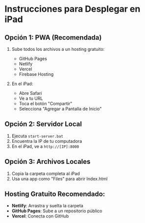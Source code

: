 # Instrucciones para Desplegar en iPad

## Opción 1: PWA (Recomendada)
1. Sube todos los archivos a un hosting gratuito:
   - GitHub Pages
   - Netlify
   - Vercel
   - Firebase Hosting

2. En el iPad:
   - Abre Safari
   - Ve a tu URL
   - Toca el botón "Compartir" 
   - Selecciona "Agregar a Pantalla de Inicio"

## Opción 2: Servidor Local
1. Ejecuta `start-server.bat`
2. Encuentra la IP de tu computadora
3. En el iPad, ve a `http://[IP]:8000`

## Opción 3: Archivos Locales
1. Copia la carpeta completa al iPad
2. Usa una app como "Files" para abrir Index.html

## Hosting Gratuito Recomendado:
- **Netlify**: Arrastra y suelta la carpeta
- **GitHub Pages**: Sube a un repositorio público
- **Vercel**: Conecta con GitHub
